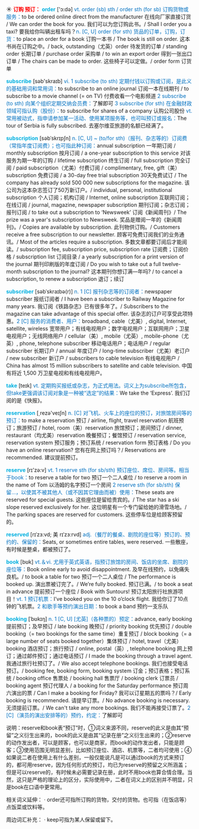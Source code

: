 ☀ <font color="red">**订购 预订：**</font>
<font color="sky blue">**order**</font> ['ɔ:də] 
<font color="#0070c0">vt. order (sb) sth / order sth (for sb) 订购货物或服务：</font>to be ordered online direct from the manufacturer 在线向厂家直接订货 / We can order the book for you. 我们可以为您订购此书。/ Shall I order you a taxi? 要我给你叫辆出租车吗？<font color="#0070c0">n. [C, U] order (for sth) 货品的订单，订购，订货：</font>to place an order for a book 订购一本书 / The book is still on order. 这本书尚在订购之中。/ back, outstanding（尤英）order 待发货的订单 / standing order 长期订单 / purchase order 采购单 / to win an export order 得到一张出口订单 / The chairs can be made to order. 这些椅子可以定做。/ order form 订货单 

<font color="sky blue">**subscribe**</font> [səb'skraɪb] 
<font color="#0070c0">vi. 1 subscribe (to sth) 定期付钱以订购或订阅，是此义的基础用词和常用词：</font>to subscribe to an online journal 订阅一本在线期刊 / to subscribe to a movie channel (= on TV) 付费收看一个电影频道 <font color="#0070c0">2 subscribe (to sth) 向某个组织定期交纳会员费：</font>了解即可 <font color="#0070c0">3 subscribe (for sth) 在金融财政领域可指认购（股份）：</font>to subscribe for shares of a company 认购公司股份 <font color="#0070c0">vt. 常用被动式，指申请参加某一活动、使用某项服务等，也可叫预订或报名：</font>The tour of Serbia is fully subscribed. 去塞尔维亚旅游的名额已经满了。
           
<font color="sky blue">**subscription**</font> [səbˈskrɪpʃn]
<font color="#0070c0">n. [C, U] ~ (to/for sth)（报刊、杂志等的）订阅费（常指年度订阅费）；也可指此种订阅：</font>annual subscription 一年期订阅 / monthly subscription 按月订阅 / a one-year subscription to this service 对该服务为期一年的订购 / lifetime subscription 终生订阅 / full subscription 完全订阅 / paid subscription（尤美）付费订阅 / complimentary, free, gift（美）subscription 免费订阅 / a 30-day free trial subscription 30天免费试订 / The company has already sold 500 000 new subscriptions for the magazine. 该公司为这本杂志签订了50万新订户。/ individual, personal, institutional subscription 个人订阅；机构订阅 / Internet, online subscription 互联网订阅；在线订阅 / journal, magazine, newspaper subscription 期刊订阅；杂志订阅；报刊订阅 / to take out a subscription to ‘Newsweek’ 订阅《新闻周刊》/ The prize was a year's subscription to Newsweek. 奖品是赠阅一年的《新闻周刊》。/ Copies are available by subscription. 此刊物供订购。/ Customers receive a free subscription to our newsletter. 顾客可免费订阅我们的业务通讯。/ Most of the articles require a subscription. 多数文章都要订阅后才能阅读。/ subscription fee, subscription price, subscription rate 订阅费；订阅价格 / subscription list 订阅目录 / a yearly subscription for a print version of the journal 期刊印刷版的年度订阅 / Do you wish to take out a full twelve-month subscription to the journal? 这本期刊你想订满—年吗? / to cancel a subscription, to renew a subscription 退订；续订
           
<font color="sky blue">**subscriber**</font> [səbˈskraɪbə(r)]
<font color="#0070c0">n. 1 [C] 报刊杂志等的订阅者：</font>newspaper subscriber 报纸订阅者 / I have been a subscriber to Railway Magazine for many years. 我订阅《铁路杂志》已有很多年了。/ Subscribers to the magazine can take advantage of this special offer. 该杂志的订户可享受此项特惠。<font color="#0070c0">2 [C] 服务的消费者、用户：</font>broadband, cable（尤美）, digital, Internet, satellite, wireless 宽带用户；有线电视用户；数字电视用户；互联网用户；卫星电视用户；无线网络用户 / cellular（美）, mobile（尤英）, mobile-phone（尤英）, phone, telephone subscriber 移动电话用户；电话用户 / regular subscriber 长期订户 / annual 年度订户 / long-time subscriber（尤美）老订户 / new subscriber 新订户 / subscribers to cable television 有线电视用户 / China has almost 15 million subscribers to satellite and cable television. 中国有将近 1,500 万卫星电视和有线电视用户。

<font color="sky blue">**take**</font> [teɪk] 
<font color="#0070c0">vt. 定期购买报纸或杂志，为正式用法。词义上为subscribe所包含，但take更强调该订阅对象是一种被“选定”的结果：</font>We take the ‘Express’. 我们订阅的是《快报》。

<font color="sky blue">**reservation**</font> [͵rezə'veɪʃn] 
<font color="#0070c0">n. [C] 对飞机、火车上的座位的预订，对旅馆房间等的预订：</font>to make a reservation 预订 / airline, flight, travel reservation 航班预订；旅游预订 / hotel, room（美）reservation 旅馆预订；房间预订 / dinner, restaurant（均尤美）reservation 晚餐预订；餐馆预订 / reservation service, reservation system 预订服务；预订系统 / reservation form 预订表格 / Do you have an online reservation? 您有在网上预订吗？/ Reservations are recommended. 建议提前预订。

<font color="sky blue">**reserve**</font> [rɪ'zə:v] 
<font color="#0070c0">vt. 1 reserve sth (for sb/sth) 预订座位、席位、房间等。相当于book：</font>to reserve a table for two 预订一个二人桌位 / to reserve a room in the name of Tom 以汤姆的名字预订一个房间 <font color="#0070c0">2 reserve sth (for sb/sth) 保留…，以使其不被其他人（或不因其它理由而被）使用：</font>These seats are reserved for special guests. 这些座位是留给贵宾的。/ The star has a ski slope reserved exclusively for her. 这位明星有一个专门留给她的滑雪场地。/ The parking spaces are reserved for customers. 这些停车位是给顾客预留的。
           
<font color="sky blue">**reserved**</font> [rɪˈzɜ:vd; 美 rɪˈzɜ:rvd]
<font color="#0070c0">adj.（餐厅的餐桌、剧院的座位等）预订的、预约的、保留的：</font>Seats, or sometimes entire tables, were reserved. 一些散座，有时候是整桌，都被预订了。

<font color="sky blue">**book**</font> [bʊk] 
<font color="#0070c0">vt.＆vi. 尤用于英式英语，指预订旅馆的房间、饭店的坐席、剧院的座位等：</font>Book online early to avoid disappointment. 及早在线预约，以免痛失良机。/ to book a table for two 预订一个二人桌位 / The performance is booked up. 演出票被订完了。/ We’re fully booked. 预订已满。/ to book a seat in advance 提前预订一个座位 / Book with Suntours! 预订太阳旅行社旅游项目！<font color="#0070c0">vt. 1 预订机票：</font>I’ve booked you on the 10 o’clock flight. 我给你订了10点钟的飞机票。<font color="#0070c0">2 和歌手等预约演出日期：</font>to book a band 预约一支乐队
           
<font color="sky blue">**booking**</font> [ˈbʊkɪŋ]
<font color="#0070c0">n. 1 [C, U] [尤英]（各种票的）预定：</font>advance, early booking 提前预订；及早预订 / late booking 晚预订 / priority booking 优先预订 / double booking（= two bookings for the same time）重复预订 / block booking（= a large number of seats booked together）集体预订 / hotel, travel（尤美）booking 酒店预订；旅行预订 / online, postal（英）, telephone booking 网上预订；通过邮件预订；通过电话预订 / I made the booking through a travel agent. 我通过旅行社预订了。/ We also accept telephone bookings. 我们也接受电话预订。/ booking fee, booking form, booking system 订金；预订表格；预订系统 / booking office 售票处 / booking hall 售票厅 / booking clerk 订票员 / booking agent 预订代理人 / a booking for the Saturday performance 预订周六演出的票 / Can I make a booking for Friday? 我可以订星期五的票吗？/ Early booking is recommended. 请提早订票。/ No advance booking is necessary. 无须提前订票。/ We can't take any more bookings. 我们不能再接受订票了。<font color="#0070c0">2 [C]（演员的演出安排等的）预约，约定：</font>了解即可

说明：reserve和book表“预订”时，①词义来源不同，reserve的此义是由其“预留”之义衍生出来的，book的此义是由其“记录在册”之义衍生出来的；②reserve的动作发出者，可以是顾客，也可以是商家，而book的动作发出者，只能是顾客；③使用范围无明显差别，比如预订座位、酒店、机票等，二者均可使用；④如果说二者在使用上有什么差别，一般仅能说凡是可以通过book的方式来预订的，都可用reserve，因为任何形式的预订，均已为reserve的预留之义所涵盖；但是可以reserve的，有时候未必需要记录在册，此时不用book也算合情合理。当然，这只是严格的理论上的区分，实际使用中，二者在词义上的区别并不明显，只是book在口语中更常用。

相关词义延伸：
· order还可指所订购的货物，交付的货物。也可指（在饭店等）点饭菜或饮料等。

周边词汇补充：
· keep可指为某人保留或留下。
